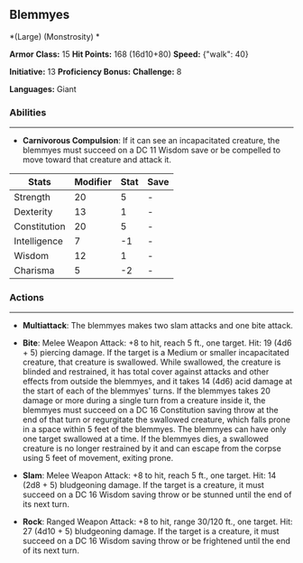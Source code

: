 ## Blemmyes
*(Large) (Monstrosity) *

**Armor Class:** 15
**Hit Points:** 168 (16d10+80)
**Speed:** {"walk": 40}

**Initiative:** 13
**Proficiency Bonus:**
**Challenge:** 8

**Languages:** Giant

### Abilities
 --- 
- **Carnivorous Compulsion**: If it can see an incapacitated creature, the blemmyes must succeed on a DC 11 Wisdom save or be compelled to move toward that creature and attack it.



| Stats | Modifier | Stat | Save
| ---- | ---- | ---- | ---- |
| Strength | 20 | 5 | - |
| Dexterity | 13 | 1 | - |
| Constitution | 20 | 5 | - |
| Intelligence | 7 | -1 | - |
| Wisdom | 12 | 1 | - |
| Charisma | 5 | -2 | - |

### Actions
 --- 
- **Multiattack**: The blemmyes makes two slam attacks and one bite attack.

- **Bite**: Melee Weapon Attack: +8 to hit, reach 5 ft., one target. Hit: 19 (4d6 + 5) piercing damage. If the target is a Medium or smaller incapacitated creature, that creature is swallowed. While swallowed, the creature is blinded and restrained, it has total cover against attacks and other effects from outside the blemmyes, and it takes 14 (4d6) acid damage at the start of each of the blemmyes' turns. If the blemmyes takes 20 damage or more during a single turn from a creature inside it, the blemmyes must succeed on a DC 16 Constitution saving throw at the end of that turn or regurgitate the swallowed creature, which falls prone in a space within 5 feet of the blemmyes. The blemmyes can have only one target swallowed at a time. If the blemmyes dies, a swallowed creature is no longer restrained by it and can escape from the corpse using 5 feet of movement, exiting prone.

- **Slam**: Melee Weapon Attack: +8 to hit, reach 5 ft., one target. Hit: 14 (2d8 + 5) bludgeoning damage. If the target is a creature, it must succeed on a DC 16 Wisdom saving throw or be stunned until the end of its next turn.

- **Rock**: Ranged Weapon Attack: +8 to hit, range 30/120 ft., one target. Hit: 27 (4d10 + 5) bludgeoning damage. If the target is a creature, it must succeed on a DC 16 Wisdom saving throw or be frightened until the end of its next turn.

